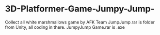 # 3D-Platformer-Game-Jumpy-Jump-
Collect all white marshmallows game by AFK Team
JumpJump.rar is folder from Unity, all coding in there.
JumpyJump Game.rar is .exe
